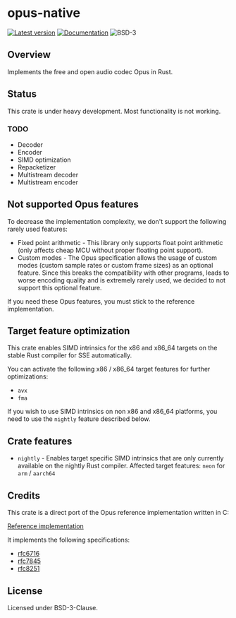 # opus-native

[![Latest version](https://img.shields.io/crates/v/opus-native.svg)](https://crates.io/crates/opus-native)
[![Documentation](https://docs.rs/opus-native/badge.svg)](https://docs.rs/opus-native)
![BSD-3](https://img.shields.io/badge/license-BSD3-blue.svg)

## Overview

Implements the free and open audio codec Opus in Rust.

## Status

This crate is under heavy development. Most functionality is not working.

### TODO

* Decoder
* Encoder
* SIMD optimization
* Repacketizer
* Multistream decoder
* Multistream encoder

## Not supported Opus features

To decrease the implementation complexity, we don't support the following rarely used features:

* Fixed point arithmetic - This library only supports float point arithmetic
  (only affects cheap MCU without proper floating point support).
* Custom modes - The Opus specification allows the usage of custom modes (custom sample rates or
  custom frame sizes) as an optional feature. Since this breaks the compatibility with other
  programs, leads to worse encoding quality and is extremely rarely used, we decided to not support
  this optional feature.

If you need these Opus features, you must stick to the reference implementation.

## Target feature optimization

This crate enables SIMD intrinsics for the x86 and x86_64 targets on the stable Rust compiler for
SSE automatically.

You can activate the following x86 / x86_64 target features for further optimizations:

* `avx`
* `fma`

If you wish to use SIMD intrinsics on non x86 and x86_64 platforms, you need to use the `nightly`
feature described below.

## Crate features

* `nightly` - Enables target specific SIMD intrinsics that are only currently available on the
  nightly Rust compiler. Affected target features: `neon` for `arm` / `aarch64`

## Credits

This crate is a direct port of the Opus reference implementation written in C:

[Reference implementation](https://gitlab.xiph.org/xiph/opus)

It implements the following specifications:

* [rfc6716](https://tools.ietf.org/html/rfc6716.html)
* [rfc7845](https://tools.ietf.org/html/rfc7845.html)
* [rfc8251](https://tools.ietf.org/html/rfc8251.html)

## License

Licensed under BSD-3-Clause.
